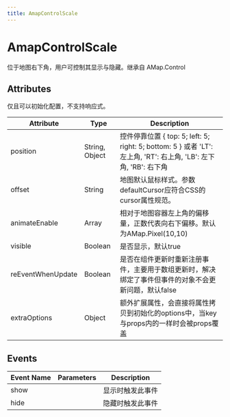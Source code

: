 ```yaml
---
title: AmapControlScale
---
```


# AmapControlScale
位于地图右下角，用户可控制其显示与隐藏。继承自 AMap.Control


## Attributes
仅且可以初始化配置，不支持响应式。

Attribute | Type | Description
---|---|---|
position| String, Object | 控件停靠位置 { top: 5; left: 5; right: 5; bottom: 5 } 或者 'LT': 左上角, 'RT': 右上角, 'LB': 左下角, 'RB': 右下角
offset | String | 地图默认鼠标样式。参数defaultCursor应符合CSS的cursor属性规范。
animateEnable | Array | 相对于地图容器左上角的偏移量，正数代表向右下偏移。默认为AMap.Pixel(10,10)
visible | Boolean | 是否显示，默认true
reEventWhenUpdate | Boolean | 是否在组件更新时重新注册事件，主要用于数组更新时，解决绑定了事件但事件的对象不会更新问题，默认false
extraOptions | Object | 额外扩展属性，会直接将属性拷贝到初始化的options中，当key与props内的一样时会被props覆盖


## Events

Event Name | Parameters                      | Description
---|---|---|
show | | 显示时触发此事件
hide | | 隐藏时触发此事件
